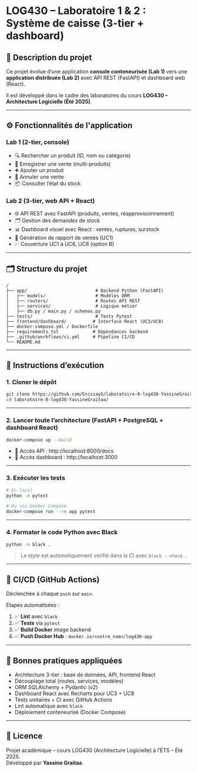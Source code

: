 # LOG430 – Laboratoire 1 & 2 : Système de caisse (3-tier + dashboard)

## 🧩 Description du projet

Ce projet évolue d’une application **console conteneurisée (Lab 1)** vers une **application distribuée (Lab 2)** avec API REST (FastAPI) et dashboard web (React).

Il est développé dans le cadre des laboratoires du cours **LOG430 – Architecture Logicielle (Été 2025)**.

---

## ⚙️ Fonctionnalités de l'application

### Lab 1 (2-tier, console)
- 🔍 Rechercher un produit (ID, nom ou catégorie)
- 🛒 Enregistrer une vente (multi-produits)
- ➕ Ajouter un produit
- 🔁 Annuler une vente
- 📦 Consulter l’état du stock

### Lab 2 (3-tier, web API + React)
- 🌐 API REST avec FastAPI (produits, ventes, réapprovisionnement)
- 🗂️ Gestion des demandes de stock
- 📊 Dashboard visuel avec React : ventes, ruptures, surstock
- 🧾 Génération de rapport de ventes (UC1)
- ✅ Couverture UC1 à UC6, UC8 (option B)

---

## 🗂️ Structure du projet

```
/
├── app/                          # Backend Python (FastAPI)
│   ├── models/                   # Modèles ORM
│   ├── routers/                  # Routes API REST
│   ├── services/                 # Logique métier
│   ├── db.py / main.py / schemas.py
├── tests/                        # Tests Pytest
├── frontend/dashboard/          # Interface React (UC3/UC8)
├── docker-compose.yml / Dockerfile
├── requirements.txt             # Dépendances backend
├── .github/workflows/ci.yml     # Pipeline CI/CD
└── README.md
```

---

## 🚀 Instructions d’exécution

### 1. Cloner le dépôt

```bash
git clone https://github.com/EnissayG/laboratoire-0-log430-YassineGraitaa.git
cd laboratoire-0-log430-YassineGraitaa/
```

---

### 2. Lancer toute l’architecture (FastAPI + PostgreSQL + dashboard React)

```bash
docker-compose up --build
```

- 🔹 Accès API : http://localhost:8000/docs
- 🔹 Accès dashboard : http://localhost:3000

---

### 3. Exécuter les tests

```bash
# En local
python -m pytest

# Ou via Docker Compose
docker-compose run --rm app pytest
```

---

### 4. Formater le code Python avec Black

```bash
python -m black .
```

> Le style est automatiquement vérifié dans la CI avec `black --check .`

---

## 🔁 CI/CD (GitHub Actions)

Déclenchée à chaque `push` sur `main`.

Étapes automatisées :
1. ✅ **Lint** avec `black`
2. ✅ **Tests** via `pytest`
3. ✅ **Build Docker** image backend
4. ✅ **Push Docker Hub** : `docker.io/<votre_nom>/log430-app`

---

## 🧼 Bonnes pratiques appliquées

- Architecture 3-tier : base de données, API, frontend React
- Découplage total (routes, services, modèles)
- ORM SQLAlchemy + Pydantic (v2)
- Dashboard React avec Recharts pour UC3 + UC8
- Tests unitaires + CI avec GitHub Actions
- Lint automatique avec `black`
- Déploiement conteneurisé (Docker Compose)

---

## 📄 Licence

Projet académique – cours LOG430 (Architecture Logicielle) à l’ÉTS – Été 2025.  
Développé par **Yassine Graitaa**.
